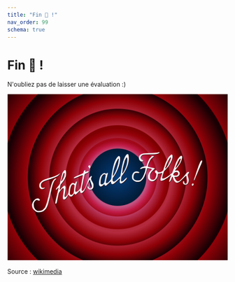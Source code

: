 ```yaml
---
title: "Fin 🎉 !"
nav_order: 99
schema: true
---
```


# Fin 🎉 !

N'oubliez pas de laisser une évaluation :)

![That's all folks](resources/thats_all_folks.png)

Source : [wikimedia](https://commons.wikimedia.org/wiki/File:Thats_all_folks.svg)
